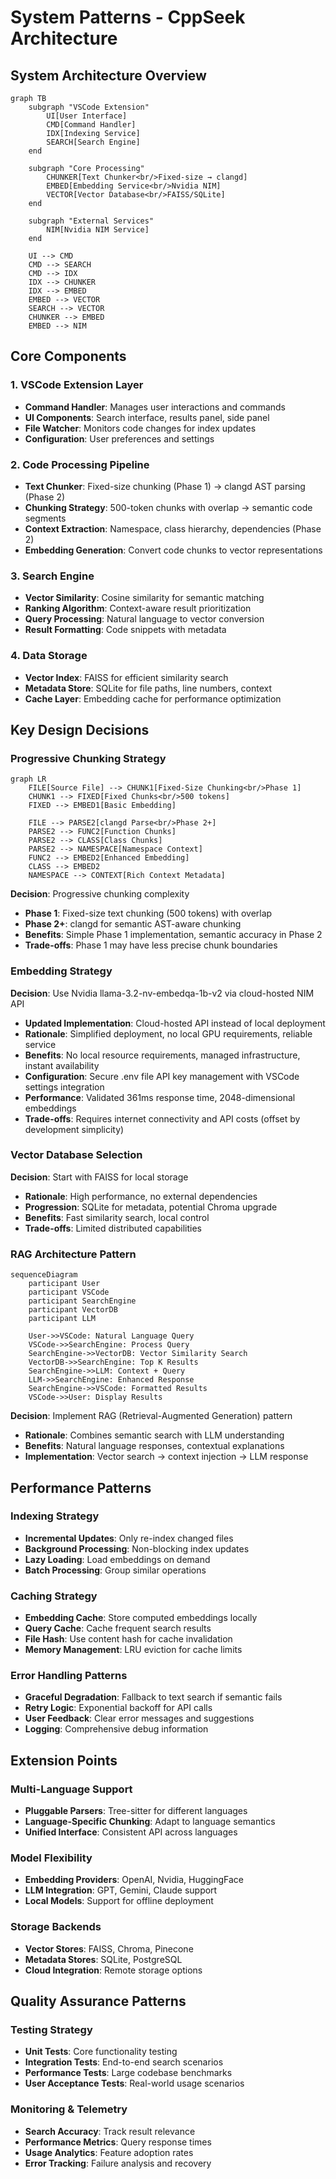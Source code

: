 # System Patterns - CppSeek Architecture

## System Architecture Overview

```mermaid
graph TB
    subgraph "VSCode Extension"
        UI[User Interface]
        CMD[Command Handler]
        IDX[Indexing Service]
        SEARCH[Search Engine]
    end
    
    subgraph "Core Processing"
        CHUNKER[Text Chunker<br/>Fixed-size → clangd]
        EMBED[Embedding Service<br/>Nvidia NIM]
        VECTOR[Vector Database<br/>FAISS/SQLite]
    end
    
    subgraph "External Services"
        NIM[Nvidia NIM Service]
    end
    
    UI --> CMD
    CMD --> SEARCH
    CMD --> IDX
    IDX --> CHUNKER
    IDX --> EMBED
    EMBED --> VECTOR
    SEARCH --> VECTOR
    CHUNKER --> EMBED
    EMBED --> NIM
```

## Core Components

### 1. VSCode Extension Layer
- **Command Handler**: Manages user interactions and commands
- **UI Components**: Search interface, results panel, side panel
- **File Watcher**: Monitors code changes for index updates
- **Configuration**: User preferences and settings

### 2. Code Processing Pipeline
- **Text Chunker**: Fixed-size chunking (Phase 1) → clangd AST parsing (Phase 2)
- **Chunking Strategy**: 500-token chunks with overlap → semantic code segments
- **Context Extraction**: Namespace, class hierarchy, dependencies (Phase 2)
- **Embedding Generation**: Convert code chunks to vector representations

### 3. Search Engine
- **Vector Similarity**: Cosine similarity for semantic matching
- **Ranking Algorithm**: Context-aware result prioritization
- **Query Processing**: Natural language to vector conversion
- **Result Formatting**: Code snippets with metadata

### 4. Data Storage
- **Vector Index**: FAISS for efficient similarity search
- **Metadata Store**: SQLite for file paths, line numbers, context
- **Cache Layer**: Embedding cache for performance optimization

## Key Design Decisions

### Progressive Chunking Strategy
```mermaid
graph LR
    FILE[Source File] --> CHUNK1[Fixed-Size Chunking<br/>Phase 1]
    CHUNK1 --> FIXED[Fixed Chunks<br/>500 tokens]
    FIXED --> EMBED1[Basic Embedding]
    
    FILE --> PARSE2[clangd Parse<br/>Phase 2+]
    PARSE2 --> FUNC2[Function Chunks]
    PARSE2 --> CLASS[Class Chunks]
    PARSE2 --> NAMESPACE[Namespace Context]
    FUNC2 --> EMBED2[Enhanced Embedding]
    CLASS --> EMBED2
    NAMESPACE --> CONTEXT[Rich Context Metadata]
```

**Decision**: Progressive chunking complexity
- **Phase 1**: Fixed-size text chunking (500 tokens) with overlap
- **Phase 2+**: clangd for semantic AST-aware chunking
- **Benefits**: Simple Phase 1 implementation, semantic accuracy in Phase 2
- **Trade-offs**: Phase 1 may have less precise chunk boundaries

### Embedding Strategy
**Decision**: Use Nvidia llama-3.2-nv-embedqa-1b-v2 via cloud-hosted NIM API
- **Updated Implementation**: Cloud-hosted API instead of local deployment
- **Rationale**: Simplified deployment, no local GPU requirements, reliable service
- **Benefits**: No local resource requirements, managed infrastructure, instant availability
- **Configuration**: Secure .env file API key management with VSCode settings integration
- **Performance**: Validated 361ms response time, 2048-dimensional embeddings
- **Trade-offs**: Requires internet connectivity and API costs (offset by development simplicity)

### Vector Database Selection
**Decision**: Start with FAISS for local storage
- **Rationale**: High performance, no external dependencies
- **Progression**: SQLite for metadata, potential Chroma upgrade
- **Benefits**: Fast similarity search, local control
- **Trade-offs**: Limited distributed capabilities

### RAG Architecture Pattern
```mermaid
sequenceDiagram
    participant User
    participant VSCode
    participant SearchEngine
    participant VectorDB
    participant LLM
    
    User->>VSCode: Natural Language Query
    VSCode->>SearchEngine: Process Query
    SearchEngine->>VectorDB: Vector Similarity Search
    VectorDB->>SearchEngine: Top K Results
    SearchEngine->>LLM: Context + Query
    LLM->>SearchEngine: Enhanced Response
    SearchEngine->>VSCode: Formatted Results
    VSCode->>User: Display Results
```

**Decision**: Implement RAG (Retrieval-Augmented Generation) pattern
- **Rationale**: Combines semantic search with LLM understanding
- **Benefits**: Natural language responses, contextual explanations
- **Implementation**: Vector search → context injection → LLM response

## Performance Patterns

### Indexing Strategy
- **Incremental Updates**: Only re-index changed files
- **Background Processing**: Non-blocking index updates
- **Lazy Loading**: Load embeddings on demand
- **Batch Processing**: Group similar operations

### Caching Strategy
- **Embedding Cache**: Store computed embeddings locally
- **Query Cache**: Cache frequent search results
- **File Hash**: Use content hash for cache invalidation
- **Memory Management**: LRU eviction for cache limits

### Error Handling Patterns
- **Graceful Degradation**: Fallback to text search if semantic fails
- **Retry Logic**: Exponential backoff for API calls
- **User Feedback**: Clear error messages and suggestions
- **Logging**: Comprehensive debug information

## Extension Points

### Multi-Language Support
- **Pluggable Parsers**: Tree-sitter for different languages
- **Language-Specific Chunking**: Adapt to language semantics
- **Unified Interface**: Consistent API across languages

### Model Flexibility
- **Embedding Providers**: OpenAI, Nvidia, HuggingFace
- **LLM Integration**: GPT, Gemini, Claude support
- **Local Models**: Support for offline deployment

### Storage Backends
- **Vector Stores**: FAISS, Chroma, Pinecone
- **Metadata Stores**: SQLite, PostgreSQL
- **Cloud Integration**: Remote storage options

## Quality Assurance Patterns

### Testing Strategy
- **Unit Tests**: Core functionality testing
- **Integration Tests**: End-to-end search scenarios
- **Performance Tests**: Large codebase benchmarks
- **User Acceptance Tests**: Real-world usage scenarios

### Monitoring & Telemetry
- **Search Accuracy**: Track result relevance
- **Performance Metrics**: Query response times
- **Usage Analytics**: Feature adoption rates
- **Error Tracking**: Failure analysis and recovery 